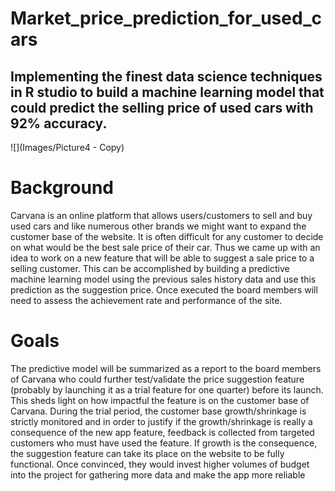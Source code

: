 # Market_price_prediction_for_used_cars
## Implementing the finest data science techniques in R studio to build a machine learning model that could predict the selling price of used cars with 92% accuracy.

![](Images/Picture4 - Copy)

# Background
Carvana is an online platform that allows users/customers to sell and buy used cars and like numerous other brands we might want to expand the customer base of the website. It is often difficult for any customer to decide on what would be the best sale price of their car. Thus we came up with an idea to work on a new feature that will be able to suggest a sale price to a selling customer. This can be accomplished by building a predictive machine learning model using the previous sales history data and use this prediction as the suggestion price. Once executed the board members will need to assess the achievement rate and performance of the site.

# Goals
The predictive model will be summarized as a report to the board members of Carvana who could further test/validate the price suggestion feature (probably by launching it as a trial feature for one quarter) before its launch. This sheds light on how impactful the feature is on the customer base of Carvana. During the trial period, the customer base growth/shrinkage is strictly monitored and in order to justify if the growth/shrinkage is really a consequence of the new app feature, feedback is collected from targeted customers who must have used the feature. If growth is the consequence, the suggestion feature can take its place on the website to be fully functional. Once convinced, they would invest higher volumes of budget into the project for gathering more data and make the app more reliable




